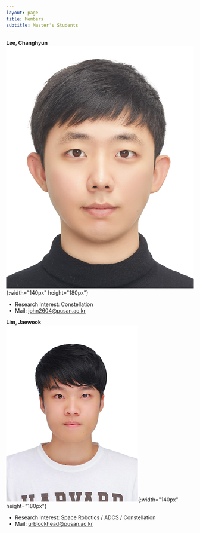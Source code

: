 ```yaml
---
layout: page
title: Members
subtitle: Master's Students
---
```


**Lee, Changhyun**  
![Lee, Changhyun](/assets/img/이창현.jpg){:width="140px" height="180px"}

- Research Interest: Constellation
- Mail: john2604@pusan.ac.kr



**Lim, Jaewook**  
![Lim, Jaewook](/assets/img/임재욱.jpg){:width="140px" height="180px"}

- Research Interest: Space Robotics / ADCS / Constellation
- Mail: urblockhead@pusan.ac.kr
